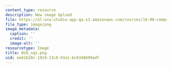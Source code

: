 ```yaml
---
content_type: resource
description: New image Upload
file: https://ol-ocw-studio-app-qa.s3.amazonaws.com/courses/16-90-computational-methods-in-aerospace-engineering-spring-2014/ee61620c101913c893a1bc6348699adf_N10_nq1.png
file_type: image/png
image_metadata:
  caption: ''
  credit: ''
  image-alt: ''
resourcetype: Image
title: N10_nq1.png
uid: ee61620c-1019-13c8-93a1-bc6348699adf
---
```


